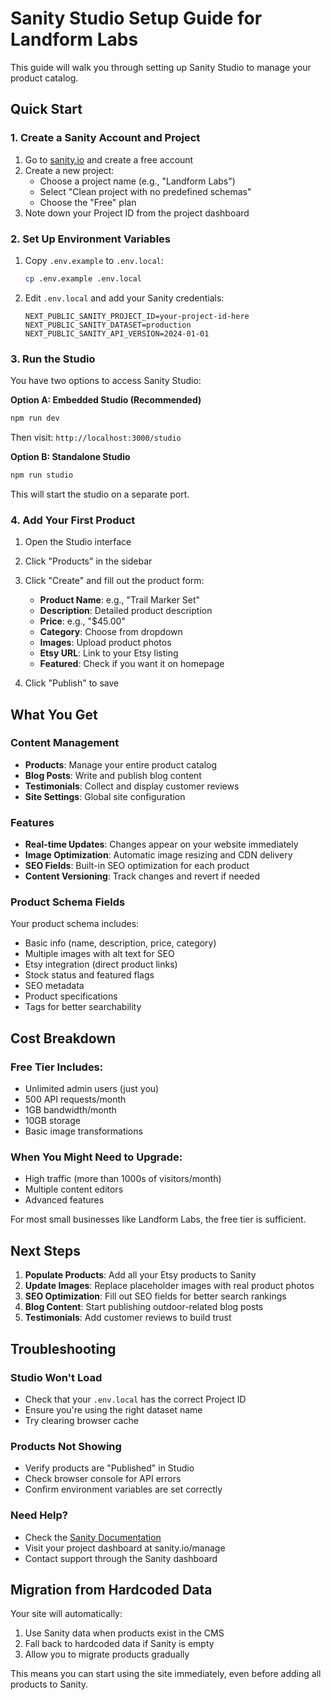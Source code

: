 # Sanity Studio Setup Guide for Landform Labs

This guide will walk you through setting up Sanity Studio to manage your product catalog.

## Quick Start

### 1. Create a Sanity Account and Project

1. Go to [sanity.io](https://sanity.io) and create a free account
2. Create a new project:
   - Choose a project name (e.g., "Landform Labs")
   - Select "Clean project with no predefined schemas"
   - Choose the "Free" plan
3. Note down your Project ID from the project dashboard

### 2. Set Up Environment Variables

1. Copy `.env.example` to `.env.local`:
   ```bash
   cp .env.example .env.local
   ```

2. Edit `.env.local` and add your Sanity credentials:
   ```env
   NEXT_PUBLIC_SANITY_PROJECT_ID=your-project-id-here
   NEXT_PUBLIC_SANITY_DATASET=production
   NEXT_PUBLIC_SANITY_API_VERSION=2024-01-01
   ```

### 3. Run the Studio

You have two options to access Sanity Studio:

**Option A: Embedded Studio (Recommended)**
```bash
npm run dev
```
Then visit: `http://localhost:3000/studio`

**Option B: Standalone Studio**
```bash
npm run studio
```
This will start the studio on a separate port.

### 4. Add Your First Product

1. Open the Studio interface
2. Click "Products" in the sidebar
3. Click "Create" and fill out the product form:
   - **Product Name**: e.g., "Trail Marker Set"
   - **Description**: Detailed product description
   - **Price**: e.g., "$45.00"
   - **Category**: Choose from dropdown
   - **Images**: Upload product photos
   - **Etsy URL**: Link to your Etsy listing
   - **Featured**: Check if you want it on homepage

4. Click "Publish" to save

## What You Get

### Content Management
- **Products**: Manage your entire product catalog
- **Blog Posts**: Write and publish blog content
- **Testimonials**: Collect and display customer reviews
- **Site Settings**: Global site configuration

### Features
- **Real-time Updates**: Changes appear on your website immediately
- **Image Optimization**: Automatic image resizing and CDN delivery
- **SEO Fields**: Built-in SEO optimization for each product
- **Content Versioning**: Track changes and revert if needed

### Product Schema Fields

Your product schema includes:
- Basic info (name, description, price, category)
- Multiple images with alt text for SEO
- Etsy integration (direct product links)
- Stock status and featured flags
- SEO metadata
- Product specifications
- Tags for better searchability

## Cost Breakdown

### Free Tier Includes:
- Unlimited admin users (just you)
- 500 API requests/month
- 1GB bandwidth/month
- 10GB storage
- Basic image transformations

### When You Might Need to Upgrade:
- High traffic (more than 1000s of visitors/month)
- Multiple content editors
- Advanced features

For most small businesses like Landform Labs, the free tier is sufficient.

## Next Steps

1. **Populate Products**: Add all your Etsy products to Sanity
2. **Update Images**: Replace placeholder images with real product photos
3. **SEO Optimization**: Fill out SEO fields for better search rankings
4. **Blog Content**: Start publishing outdoor-related blog posts
5. **Testimonials**: Add customer reviews to build trust

## Troubleshooting

### Studio Won't Load
- Check that your `.env.local` has the correct Project ID
- Ensure you're using the right dataset name
- Try clearing browser cache

### Products Not Showing
- Verify products are "Published" in Studio
- Check browser console for API errors
- Confirm environment variables are set correctly

### Need Help?
- Check the [Sanity Documentation](https://www.sanity.io/docs)
- Visit your project dashboard at sanity.io/manage
- Contact support through the Sanity dashboard

## Migration from Hardcoded Data

Your site will automatically:
1. Use Sanity data when products exist in the CMS
2. Fall back to hardcoded data if Sanity is empty
3. Allow you to migrate products gradually

This means you can start using the site immediately, even before adding all products to Sanity.